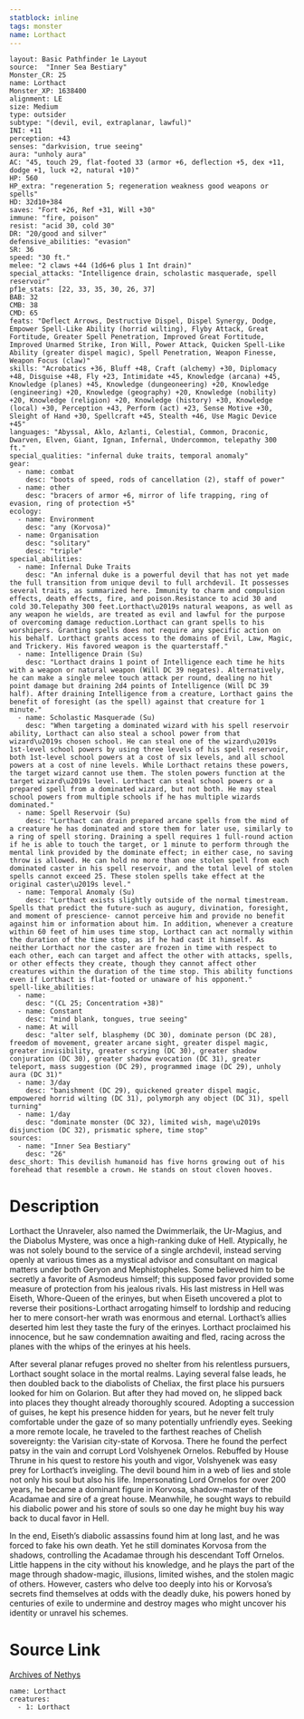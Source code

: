 ```yaml
---
statblock: inline
tags: monster
name: Lorthact
---
```

```statblock
layout: Basic Pathfinder 1e Layout
source:  "Inner Sea Bestiary"
Monster_CR: 25
name: Lorthact
Monster_XP: 1638400
alignment: LE
size: Medium
type: outsider
subtype: "(devil, evil, extraplanar, lawful)"
INI: +11
perception: +43
senses: "darkvision, true seeing"
aura: "unholy aura"
AC: "45, touch 29, flat-footed 33 (armor +6, deflection +5, dex +11, dodge +1, luck +2, natural +10)"
HP: 560
HP_extra: "regeneration 5; regeneration weakness good weapons or spells"
HD: 32d10+384
saves: "Fort +26, Ref +31, Will +30"
immune: "fire, poison"
resist: "acid 30, cold 30"
DR: "20/good and silver"
defensive_abilities: "evasion"
SR: 36
speed: "30 ft."
melee: "2 claws +44 (1d6+6 plus 1 Int drain)"
special_attacks: "Intelligence drain, scholastic masquerade, spell reservoir"
pf1e_stats: [22, 33, 35, 30, 26, 37]
BAB: 32
CMB: 38
CMD: 65
feats: "Deflect Arrows, Destructive Dispel, Dispel Synergy, Dodge, Empower Spell-Like Ability (horrid wilting), Flyby Attack, Great Fortitude, Greater Spell Penetration, Improved Great Fortitude, Improved Unarmed Strike, Iron Will, Power Attack, Quicken Spell-Like Ability (greater dispel magic), Spell Penetration, Weapon Finesse, Weapon Focus (claw)"
skills: "Acrobatics +36, Bluff +48, Craft (alchemy) +30, Diplomacy +48, Disguise +48, Fly +23, Intimidate +45, Knowledge (arcana) +45, Knowledge (planes) +45, Knowledge (dungeoneering) +20, Knowledge (engineering) +20, Knowledge (geography) +20, Knowledge (nobility) +20, Knowledge (religion) +20, Knowledge (history) +30, Knowledge (local) +30, Perception +43, Perform (act) +23, Sense Motive +30, Sleight of Hand +30, Spellcraft +45, Stealth +46, Use Magic Device +45"
languages: "Abyssal, Aklo, Azlanti, Celestial, Common, Draconic, Dwarven, Elven, Giant, Ignan, Infernal, Undercommon, telepathy 300 ft."
special_qualities: "infernal duke traits, temporal anomaly"
gear:
  - name: combat
    desc: "boots of speed, rods of cancellation (2), staff of power"
  - name: other
    desc: "bracers of armor +6, mirror of life trapping, ring of evasion, ring of protection +5"
ecology:
  - name: Environment
    desc: "any (Korvosa)"
  - name: Organisation
    desc: "solitary"
    desc: "triple"
special_abilities:
  - name: Infernal Duke Traits
    desc: "An infernal duke is a powerful devil that has not yet made the full transition from unique devil to full archdevil. It possesses several traits, as summarized here. Immunity to charm and compulsion effects, death effects, fire, and poison.Resistance to acid 30 and cold 30.Telepathy 300 feet.Lorthact\u2019s natural weapons, as well as any weapon he wields, are treated as evil and lawful for the purpose of overcoming damage reduction.Lorthact can grant spells to his worshipers. Granting spells does not require any specific action on his behalf. Lorthact grants access to the domains of Evil, Law, Magic, and Trickery. His favored weapon is the quarterstaff."
  - name: Intelligence Drain (Su)
    desc: "Lorthact drains 1 point of Intelligence each time he hits with a weapon or natural weapon (Will DC 39 negates). Alternatively, he can make a single melee touch attack per round, dealing no hit point damage but draining 2d4 points of Intelligence (Will DC 39 half). After draining Intelligence from a creature, Lorthact gains the benefit of foresight (as the spell) against that creature for 1 minute."
  - name: Scholastic Masquerade (Su)
    desc: "When targeting a dominated wizard with his spell reservoir ability, Lorthact can also steal a school power from that wizard\u2019s chosen school. He can steal one of the wizard\u2019s 1st-level school powers by using three levels of his spell reservoir, both 1st-level school powers at a cost of six levels, and all school powers at a cost of nine levels. While Lorthact retains these powers, the target wizard cannot use them. The stolen powers function at the target wizard\u2019s level. Lorthact can steal school powers or a prepared spell from a dominated wizard, but not both. He may steal school powers from multiple schools if he has multiple wizards dominated."
  - name: Spell Reservoir (Su)
    desc: "Lorthact can drain prepared arcane spells from the mind of a creature he has dominated and store them for later use, similarly to a ring of spell storing. Draining a spell requires 1 full-round action if he is able to touch the target, or 1 minute to perform through the mental link provided by the dominate effect; in either case, no saving throw is allowed. He can hold no more than one stolen spell from each dominated caster in his spell reservoir, and the total level of stolen spells cannot exceed 25. These stolen spells take effect at the original caster\u2019s level."
  - name: Temporal Anomaly (Su)
    desc: "Lorthact exists slightly outside of the normal timestream. Spells that predict the future-such as augury, divination, foresight, and moment of prescience- cannot perceive him and provide no benefit against him or information about him. In addition, whenever a creature within 60 feet of him uses time stop, Lorthact can act normally within the duration of the time stop, as if he had cast it himself. As neither Lorthact nor the caster are frozen in time with respect to each other, each can target and affect the other with attacks, spells, or other effects they create, though they cannot affect other creatures within the duration of the time stop. This ability functions even if Lorthact is flat-footed or unaware of his opponent."
spell-like_abilities:
  - name:
    desc: "(CL 25; Concentration +38)"
  - name: Constant
    desc: "mind blank, tongues, true seeing"
  - name: At will
    desc: "alter self, blasphemy (DC 30), dominate person (DC 28), freedom of movement, greater arcane sight, greater dispel magic, greater invisibility, greater scrying (DC 30), greater shadow conjuration (DC 30), greater shadow evocation (DC 31), greater teleport, mass suggestion (DC 29), programmed image (DC 29), unholy aura (DC 31)"
  - name: 3/day
    desc: "banishment (DC 29), quickened greater dispel magic, empowered horrid wilting (DC 31), polymorph any object (DC 31), spell turning"
  - name: 1/day
    desc: "dominate monster (DC 32), limited wish, mage\u2019s disjunction (DC 32), prismatic sphere, time stop"
sources:
  - name: "Inner Sea Bestiary"
    desc: "26"
desc_short: This devilish humanoid has five horns growing out of his forehead that resemble a crown. He stands on stout cloven hooves.
```
# Description
Lorthact the Unraveler, also named the Dwimmerlaik, the Ur-Magius, and the Diabolus Mystere, was once a high-ranking duke of Hell. Atypically, he was not solely bound to the service of a single archdevil, instead serving openly at various times as a mystical advisor and consultant on magical matters under both Geryon and Mephistopheles. Some believed him to be secretly a favorite of Asmodeus himself; this supposed favor provided some measure of protection from his jealous rivals. His last mistress in Hell was Eiseth, Whore-Queen of the erinyes, but when Eiseth uncovered a plot to reverse their positions-Lorthact arrogating himself to lordship and reducing her to mere consort-her wrath was enormous and eternal. Lorthact’s allies deserted him lest they taste the fury of the erinyes. Lorthact proclaimed his innocence, but he saw condemnation awaiting and fled, racing across the planes with the whips of the erinyes at his heels.

After several planar refuges proved no shelter from his relentless pursuers, Lorthact sought solace in the mortal realms. Laying several false leads, he then doubled back to the diabolists of Cheliax, the first place his pursuers looked for him on Golarion. But after they had moved on, he slipped back into places they thought already thoroughly scoured. Adopting a succession of guises, he kept his presence hidden for years, but he never felt truly comfortable under the gaze of so many potentially unfriendly eyes. Seeking a more remote locale, he traveled to the farthest reaches of Chelish sovereignty: the Varisian city-state of Korvosa. There he found the perfect patsy in the vain and corrupt Lord Volshyenek Ornelos. Rebuffed by House Thrune in his quest to restore his youth and vigor, Volshyenek was easy prey for Lorthact’s inveigling. The devil bound him in a web of lies and stole not only his soul but also his life. Impersonating Lord Ornelos for over 200 years, he became a dominant figure in Korvosa, shadow-master of the Acadamae and sire of a great house. Meanwhile, he sought ways to rebuild his diabolic power and his store of souls so one day he might buy his way back to ducal favor in Hell.

In the end, Eiseth’s diabolic assassins found him at long last, and he was forced to fake his own death. Yet he still dominates Korvosa from the shadows, controlling the Acadamae through his descendant Toff Ornelos. Little happens in the city without his knowledge, and he plays the part of the mage through shadow-magic, illusions, limited wishes, and the stolen magic of others. However, casters who delve too deeply into his or Korvosa’s secrets find themselves at odds with the deadly duke, his powers honed by centuries of exile to undermine and destroy mages who might uncover his identity or unravel his schemes.
# Source Link
[Archives of Nethys](https://aonprd.com/MonsterDisplay.aspx?ItemName=Lorthact)
```encounter-table
name: Lorthact
creatures:
  - 1: Lorthact
```

